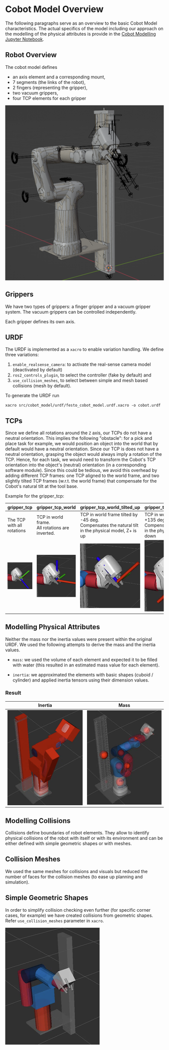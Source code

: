 # Cobot Model Overview

The following paragraphs serve as an overview to the basic Cobot Model characteristics. The actual specifics of the model including our approach on the modelling of the physical attributes is provide in the [Cobot Modelling Jupyter Notebook](https://github.com/robgineer/cobot/blob/main/src/cobot_model/doc/cobot_modelling.ipynb).

## Robot Overview

The cobot model defines

* an axis element and a corresponding mount,
* 7 segments (the links of the robot),
* 2 fingers (representing the gripper),
* two vacuum grippers,
* four TCP elements for each gripper


![cobot_full](img/cobot_full.png)


## Grippers

We have two types of grippers: a finger gripper and a vacuum gripper system. The vacuum grippers can be controlled independently.

Each gripper defines its own axis.


## URDF

The URDF is implemented as a `xacro` to enable variation handling. We define three variations:

1. `enable_realsense_camera`: to activate the real-sense camera model (deactivated by default)
2. `ros2_controls_plugin`, to select the controller (fake by default) and 
3. `use_collision_meshes`, to select between simple and mesh based collisions (mesh by default).


To generate the URDF run
```
xacro src/cobot_model/urdf/festo_cobot_model.urdf.xacro -o cobot.urdf
```

## TCPs

Since we define all rotations around the `Z` axis, our TCPs do not have a neutral orientation. This implies the following "obstacle": for a pick and place task for example, we would position an object into the world that by default would have a neutral orientation. Since our TCP is does not have a neutral orientation, grasping the object would always imply a rotation of the TCP. Hence, for each task, we would need to transform the Cobot's TCP orientation into the object's (neutral) orientation (in a corresponding software module). Since this could be tedious, we avoid this overhead by adding different TCP frames: one TCP aligned to the world frame, and two slightly tilted TCP frames (w.r.t. the world frame) that compensate for the Cobot's natural tilt at the tool base.

Example for the gripper_tcp:


| gripper_tcp | gripper_tcp_world | gripper_tcp_world_tilted_up |  gripper_tcp_world_tilted_down |
|-----------------------|-----------------------|-----------------------|-----------------------|
| The TCP with all rotations | TCP in world frame. <br/> All rotations are inverted. | TCP in world frame tilted by -45 deg. <br/> Compensates the natural tilt <br/> in the physical model, Z+ is up | TCP in world frame tilted by +135 deg. <br/> Compensates the natural tilt <br/> in the physical model, Z+ is down |
| ![gripper_tcp](img/gripper_tcp.png) | ![gripper_tcp_world](img/gripper_tcp_world.png) | ![gripper_tcp_world_tilted_up](img/gripper_tcp_world_tilted_up.png) | ![gripper_tcp_world_tilted_down](img/gripper_tcp_world_tilted_down.png) |



## Modelling Physical Attributes

Neither the mass nor the inertia values were present within the original URDF. We used the following attempts to derive the mass and the inertia values.

* `mass`: we used the volume of each element and expected it to be filled with water (this resulted in an estimated mass value for each element).

* `inertia`: we approximated the elements with basic shapes (cuboid / cylinder) and applied inertia tensors using their dimension values.

### Result

| Inertia | Mass | 
|---------|------|
|![robot_inertia](img/robot_inertia.png) |![robot_center_of_mass](img/robot_center_of_mass.png) | 



## Modelling Collisions


Collisions define boundaries of robot elements. They allow to identify physical collisions of the robot with itself or with its environment and can be either defined with simple geometric shapes or with meshes.

## Collision Meshes

We used the same meshes for collisions and visuals but reduced the number of faces for the collision meshes (to ease up planning and simulation).

## Simple Geometric Shapes

In order to simplify collision checking even further (for specific corner cases, for example) we have created collisions from geometric shapes. Refer `use_collision_meshes` parameter in `xacro`.

![simple_collisions](img/simple_collisions.png)